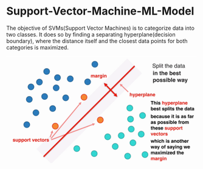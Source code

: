 # Support-Vector-Machine-ML-Model
The objective of SVMs(Support Vector Machines) is to categorize data into two classes. It does so by finding a separating hyperplane(decision boundary), where the distance itself and the closest data points for both categories is maximized.

![image](https://github.com/rkadey/Support-Vector-Machine-ML-Model/blob/main/vlcsnap-2022-09-16-00h32m53s884%20(2).png?raw=true)
